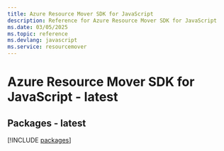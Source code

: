 ```yaml
---
title: Azure Resource Mover SDK for JavaScript
description: Reference for Azure Resource Mover SDK for JavaScript
ms.date: 03/05/2025
ms.topic: reference
ms.devlang: javascript
ms.service: resourcemover
---
```

# Azure Resource Mover SDK for JavaScript - latest
## Packages - latest
[!INCLUDE [packages](resource-mover-index.md)]